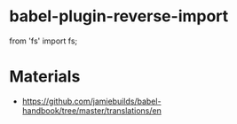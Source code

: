# babel-plugin-reverse-import
from 'fs' import fs;

# Materials
- https://github.com/jamiebuilds/babel-handbook/tree/master/translations/en
